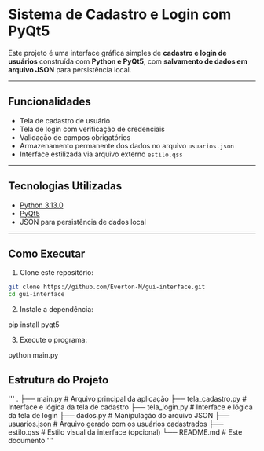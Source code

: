 # Sistema de Cadastro e Login com PyQt5

Este projeto é uma interface gráfica simples de **cadastro e login de usuários** construída com **Python e PyQt5**, com **salvamento de dados em arquivo JSON** para persistência local.

---

## Funcionalidades

- Tela de cadastro de usuário
- Tela de login com verificação de credenciais
- Validação de campos obrigatórios
- Armazenamento permanente dos dados no arquivo `usuarios.json`
- Interface estilizada via arquivo externo `estilo.qss`

---

## Tecnologias Utilizadas

- [Python 3.13.0](https://www.python.org)
- [PyQt5](https://pypi.org/project/PyQt5/)
- JSON para persistência de dados local

---

## Como Executar

1. Clone este repositório:

```bash
git clone https://github.com/Everton-M/gui-interface.git
cd gui-interface
```

2. Instale a dependência:

pip install pyqt5

3. Execute o programa:

python main.py

## Estrutura do Projeto

'''
.
├── main.py             # Arquivo principal da aplicação
├── tela_cadastro.py    # Interface e lógica da tela de cadastro
├── tela_login.py       # Interface e lógica da tela de login
├── dados.py            # Manipulação do arquivo JSON
├── usuarios.json       # Arquivo gerado com os usuários cadastrados
├── estilo.qss          # Estilo visual da interface (opcional)
└── README.md           # Este documento
'''
